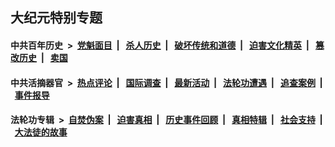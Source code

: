 ## 大纪元特别专题

#### 中共百年历史 &nbsp;>&nbsp; [党魁面目](indexes/nf1176107/README.md?05030430) &nbsp;| &nbsp; [杀人历史](indexes/nf1176106/README.md?05030430) &nbsp;| &nbsp; [破坏传统和道德](indexes/nf1176106/README.md?05030430) &nbsp;| &nbsp; [迫害文化精英](indexes/nf1176111/README.md?05030430) &nbsp;| &nbsp; [篡改历史](indexes/nf1176115/README.md?05030430) &nbsp;| &nbsp; [卖国](indexes/nf1176117/README.md?05030430) 

#### 中共活摘器官 &nbsp;>&nbsp; [热点评论](indexes/nf5879/README.md?05030430) &nbsp;| &nbsp; [国际调查](indexes/nf5947/README.md?05030430) &nbsp;| &nbsp; [最新活动](indexes/nf5883/README.md?05030430) &nbsp;| &nbsp; [法轮功遭遇](indexes/nf5881/README.md?05030430) &nbsp;| &nbsp; [追查案例](indexes/nf5880/README.md?05030430) &nbsp;| &nbsp; [事件报导](indexes/nf5877/README.md?05030430) 

#### 法轮功专辑 &nbsp;>&nbsp; [自焚伪案](indexes/nf5562/README.md?05030430) &nbsp;| &nbsp; [迫害真相](indexes/nf4379/README.md?05030430) &nbsp;| &nbsp; [历史事件回顾](indexes/nf5793/README.md?05030430) &nbsp;| &nbsp; [真相特辑](indexes/nf4389/README.md?05030430) &nbsp;| &nbsp; [社会支持](indexes/nf4386/README.md?05030430) &nbsp;| &nbsp; [大法徒的故事](indexes/nf1147481/README.md?05030430) 
